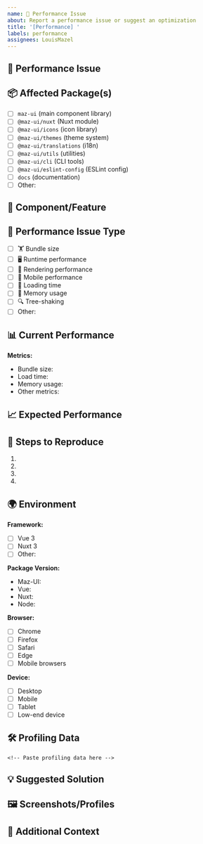 ```yaml
---
name: 🚀 Performance Issue
about: Report a performance issue or suggest an optimization
title: '[Performance] '
labels: performance
assignees: LouisMazel
---
```


## 🚀 Performance Issue

<!-- Describe the performance issue you're experiencing -->

## 📦 Affected Package(s)

<!-- Check all packages that are affected by this performance issue -->

- [ ] `maz-ui` (main component library)
- [ ] `@maz-ui/nuxt` (Nuxt module)
- [ ] `@maz-ui/icons` (icon library)
- [ ] `@maz-ui/themes` (theme system)
- [ ] `@maz-ui/translations` (i18n)
- [ ] `@maz-ui/utils` (utilities)
- [ ] `@maz-ui/cli` (CLI tools)
- [ ] `@maz-ui/eslint-config` (ESLint config)
- [ ] `docs` (documentation)
- [ ] Other:

## 🔧 Component/Feature

<!-- If applicable, specify the component or feature name -->

## 🐌 Performance Issue Type

<!-- What type of performance issue is this? -->

- [ ] 🏋️ Bundle size
- [ ] 🖥️ Runtime performance
- [ ] 🎨 Rendering performance
- [ ] 📱 Mobile performance
- [ ] 🔄 Loading time
- [ ] 💾 Memory usage
- [ ] 🔍 Tree-shaking
- [ ] Other:

## 📊 Current Performance

<!-- Describe the current performance metrics -->

**Metrics:**

- Bundle size:
- Load time:
- Memory usage:
- Other metrics:

## 📈 Expected Performance

<!-- What performance improvements are you expecting? -->

## 🔄 Steps to Reproduce

<!-- Steps to reproduce the performance issue -->

1.
2.
3.
4.

## 🌍 Environment

**Framework:**

- [ ] Vue 3
- [ ] Nuxt 3
- [ ] Other:

**Package Version:**

- Maz-UI:
- Vue:
- Nuxt:
- Node:

**Browser:**

- [ ] Chrome
- [ ] Firefox
- [ ] Safari
- [ ] Edge
- [ ] Mobile browsers

**Device:**

- [ ] Desktop
- [ ] Mobile
- [ ] Tablet
- [ ] Low-end device

## 🛠️ Profiling Data

<!-- Include profiling data if available -->

```
<!-- Paste profiling data here -->
```

## 💡 Suggested Solution

<!-- If you have ideas on how to improve performance, please share them -->

## 🖼️ Screenshots/Profiles

<!-- If applicable, add screenshots of performance profiles -->

## 📝 Additional Context

<!-- Add any other context about the performance issue -->
